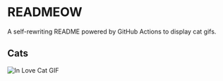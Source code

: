 # READMEOW

A self-rewriting README powered by GitHub Actions to display cat gifs.

## Cats

![In Love Cat GIF](https://media3.giphy.com/media/v1.Y2lkPTlhY2QwMmRhZTA4b2dka3M4Yjdqemw3bnQ0c3MzbGxldGtiYWcxcjZ5ZDBuaXZldyZlcD12MV9naWZzX3NlYXJjaCZjdD1n/MDJ9IbxxvDUQM/200.gif)
